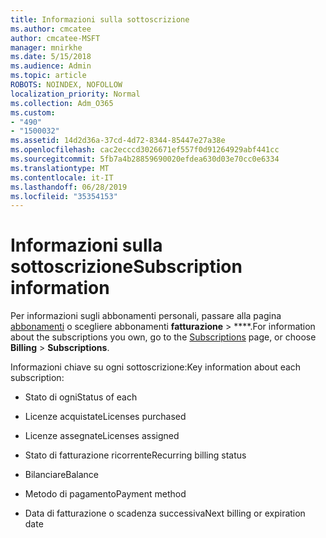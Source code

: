 ```yaml
---
title: Informazioni sulla sottoscrizione
ms.author: cmcatee
author: cmcatee-MSFT
manager: mnirkhe
ms.date: 5/15/2018
ms.audience: Admin
ms.topic: article
ROBOTS: NOINDEX, NOFOLLOW
localization_priority: Normal
ms.collection: Adm_O365
ms.custom:
- "490"
- "1500032"
ms.assetid: 14d2d36a-37cd-4d72-8344-85447e27a38e
ms.openlocfilehash: cac2ecccd3026671ef557f0d91264929abf441cc
ms.sourcegitcommit: 5fb7a4b28859690020efdea630d03e70cc0e6334
ms.translationtype: MT
ms.contentlocale: it-IT
ms.lasthandoff: 06/28/2019
ms.locfileid: "35354153"
---
```

# <a name="subscription-information"></a><span data-ttu-id="cf883-102">Informazioni sulla sottoscrizione</span><span class="sxs-lookup"><span data-stu-id="cf883-102">Subscription information</span></span>

<span data-ttu-id="cf883-103">Per informazioni sugli abbonamenti personali, passare alla pagina [abbonamenti](https://go.microsoft.com/fwlink/p/?linkid=842054) o scegliere abbonamenti **fatturazione** \> \*\*\*\*.</span><span class="sxs-lookup"><span data-stu-id="cf883-103">For information about the subscriptions you own, go to the [Subscriptions](https://go.microsoft.com/fwlink/p/?linkid=842054) page, or choose **Billing** \> **Subscriptions**.</span></span>
  
<span data-ttu-id="cf883-104">Informazioni chiave su ogni sottoscrizione:</span><span class="sxs-lookup"><span data-stu-id="cf883-104">Key information about each subscription:</span></span>
  
- <span data-ttu-id="cf883-105">Stato di ogni</span><span class="sxs-lookup"><span data-stu-id="cf883-105">Status of each</span></span>

- <span data-ttu-id="cf883-106">Licenze acquistate</span><span class="sxs-lookup"><span data-stu-id="cf883-106">Licenses purchased</span></span>

- <span data-ttu-id="cf883-107">Licenze assegnate</span><span class="sxs-lookup"><span data-stu-id="cf883-107">Licenses assigned</span></span>

- <span data-ttu-id="cf883-108">Stato di fatturazione ricorrente</span><span class="sxs-lookup"><span data-stu-id="cf883-108">Recurring billing status</span></span>

- <span data-ttu-id="cf883-109">Bilanciare</span><span class="sxs-lookup"><span data-stu-id="cf883-109">Balance</span></span>

- <span data-ttu-id="cf883-110">Metodo di pagamento</span><span class="sxs-lookup"><span data-stu-id="cf883-110">Payment method</span></span>

- <span data-ttu-id="cf883-111">Data di fatturazione o scadenza successiva</span><span class="sxs-lookup"><span data-stu-id="cf883-111">Next billing or expiration date</span></span>
